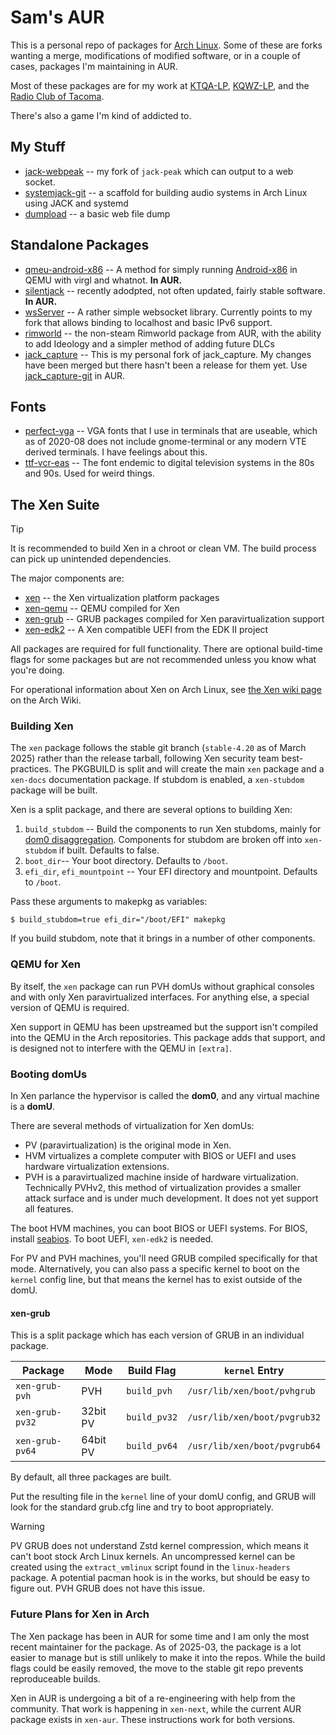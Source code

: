 # Sam's AUR

This is a personal repo of packages for [Arch Linux](http://archlinux.org).  Some of these are forks wanting a merge, modifications of modified software, or in a couple of cases, packages I'm maintaining in AUR.

Most of these packages are for my work at [KTQA-LP](http://ktqa.org), [KQWZ-LP](https://kqwzradio.org/), and the [Radio Club of Tacoma](https://w7dk.org).

There's also a game I'm kind of addicted to.



## My Stuff
  * [jack-webpeak](https://github.com/refutationalist/jack-webpeak) -- my fork of `jack-peak` which can output to a web socket.
  * [systemjack-git](https://github.com/refutationalist/systemjack) -- a scaffold for building audio systems in Arch Linux using JACK and systemd
  * [dumpload](https://github.com/refutationalist/dumpload) -- a basic web file dump

## Standalone Packages

  * [qmeu-android-x86](https://aur.archlinux.org/packages/qemu-android-x86/) -- A method for simply running [Android-x86](http://android-x86.org) in QEMU with virgl and whatnot.  **In AUR.**
  * [silentjack](https://aur.archlinux.org/packages/silentjack) -- recently adodpted, not often updated, fairly stable software. **In AUR.**
  * [wsServer](https://github.com/Theldus/wsServer) -- A rather simple websocket library.   Currently points to my fork that allows binding to localhost and basic IPv6 support.
  * [rimworld](https://rimworldgame.com/) -- the non-steam Rimworld package from AUR, with the ability to add Ideology and a simpler method of adding future DLCs
  * [jack_capture](https://github.com/refutationalist/jack_capture) -- This is my personal fork of jack_capture.  My changes have been merged but there hasn't been a release for them yet.  Use [jack_capture-git](https://aur.archlinux.org/packages/jack_capture-git) in AUR.
  
## Fonts
  * [perfect-vga](http://laemeur.sdf.org/fonts/) -- VGA fonts that I use in terminals that are useable, which as of 2020-08 does not include gnome-terminal or any modern VTE derived terminals.  I have feelings about this.
  * [ttf-vcr-eas](https://www.fontzip.com/vcr-eas) -- The font endemic to digital television systems in the 80s and 90s.  Used for weird things.

 
## The Xen Suite

> [!TIP]
> It is recommended to build Xen in a chroot or clean VM.  The build process can pick up unintended dependencies.

The major components are:

 * [xen](https://aur.archlinux.org/packages/xen/) -- the Xen virtualization platform packages
 * [xen-qemu](https://qemu.org) -- QEMU compiled for Xen
 * [xen-grub](https://www.gnu.org/software/grub/) -- GRUB packages compiled for Xen paravirtualization support
 * [xen-edk2](https://github.com/tianocore/edk2) -- A Xen compatible UEFI from the EDK II project 

All packages are required for full functionality.  There are optional build-time flags for some packages but are not recommended unless you know what you're doing. 

For operational information about Xen on Arch Linux, see [the Xen wiki page](https://wiki.archlinux.org/title/Xen) on the Arch Wiki.


### Building Xen

The ``xen`` package follows the stable git branch (``stable-4.20`` as of March 2025) rather than the release tarball, following Xen security team best-practices.  The PKGBUILD is split and will create the main ``xen`` package and a ``xen-docs`` documentation package.  If stubdom is enabled, a ``xen-stubdom`` package will be built.

Xen is a split package, and there are several options to building Xen:

  1) ``build_stubdom`` -- Build the components to run Xen stubdoms, mainly for [dom0 disaggregation](https://wiki.xenproject.org/wiki/Dom0_Disaggregation).  Components for stubdom are broken off into ``xen-stubdom`` if built.  Defaults to false.
  2) ``boot_dir``-- Your boot directory.  Defaults to ``/boot``.
  3) ``efi_dir``, ``efi_mountpoint`` -- Your EFI directory and mountpoint.   Defaults to ``/boot``.

Pass these arguments to makepkg as variables:

```
$ build_stubdom=true efi_dir="/boot/EFI" makepkg
```

If you build stubdom, note that it brings in a number of other components.   


### QEMU for Xen

By itself, the ``xen`` package can run PVH domUs without graphical consoles and with only Xen paravirtualized interfaces.   For anything else, a special version of QEMU is required.

Xen support in QEMU has been upstreamed but the support isn't compiled into the QEMU in the Arch repositories.   This package adds that support, and is designed not to interfere with the QEMU in ```[extra]```.

### Booting domUs

In Xen parlance the hypervisor is called the **dom0**, and any virtual machine is a **domU**.

There are several methods of virtualization for Xen domUs:

  * PV (paravirtualization) is the original mode in Xen.
  * HVM virtualizes a complete computer with BIOS or UEFI and uses hardware virtualization extensions.
  * PVH is a paravirtualized machine inside of hardware virtualization.   Technically PVHv2, this method of virtualization provides a smaller attack surface and is under much development.   It does not yet support all features.

The boot HVM machines, you can boot BIOS or UEFI systems.   For BIOS, install [seabios](https://archlinux.org/packages/extra/any/seabios/).  To boot UEFI, ```xen-edk2``` is needed.

For PV and PVH machines, you'll need GRUB compiled specifically for that mode.   Alternatively, you can also pass a specific kernel to boot on the ```kernel``` config line, but that means the kernel has to exist outside of the domU.

#### xen-grub

This is a split package which has each version of GRUB in an individual package.

| Package | Mode | Build Flag | ```kernel``` Entry |
|---------|------|------------|--------------------|
| ```xen-grub-pvh``` | PVH | ```build_pvh``` | ``/usr/lib/xen/boot/pvhgrub`` |
| ```xen-grub-pv32``` | 32bit PV | ```build_pv32``` | ``/usr/lib/xen/boot/pvgrub32`` |
| ```xen-grub-pv64``` | 64bit PV | ```build_pv64``` | ``/usr/lib/xen/boot/pvgrub64`` |

By default, all three packages are built.

Put the resulting file in the ```kernel``` line of your domU config, and GRUB will look for the standard grub.cfg line and try to boot appropriately.

> [!WARNING]
> PV GRUB does not understand Zstd kernel compression, which means it can't boot stock Arch Linux kernels.  An uncompressed kernel can be created using the ```extract_vmlinux``` script found in the ```linux-headers``` package.   A potential pacman hook is in the works, but should be easy to figure out.  PVH GRUB does not have this issue.


### Future Plans for Xen in Arch

The Xen package has been in AUR for some time and I am only the most recent maintainer for the package.  As of 2025-03, the package is a lot easier to manage but is still unlikely to make it into the repos.  While the build flags could be easily removed, the move to the stable git repo prevents reproduceable builds.

Xen in AUR is undergoing a bit of a re-engineering with help from the community.  That work is happening in ``xen-next``, while the current AUR package exists in ``xen-aur``.   These instructions work for both versions.
